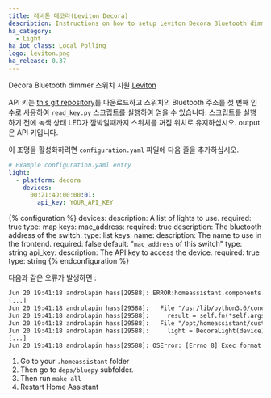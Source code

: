 ```yaml
---
title: 레비톤 데코라(Leviton Decora)
description: Instructions on how to setup Leviton Decora Bluetooth dimmers within Home Assistant.
ha_category:
  - Light
ha_iot_class: Local Polling
logo: leviton.png
ha_release: 0.37
---
```


Decora Bluetooth dimmer 스위치 지원 [Leviton](https://www.leviton.com/en/products/residential/dimmers/automation-smart-home/decora-digital-with-bluetooth-dimmers#t=Products&sort=%40wcs_site_tree_rank%20ascending&layout=card)

API 키는 [this git repository](https://github.com/mjg59/python-decora)를 다운로드하고 스위치의 Bluetooth 주소를 첫 번째 인수로 사용하여 `read_key.py` 스크립트를 실행하여 얻을 수 있습니다. 스크립트를 실행하기 전에 녹색 상태 LED가 깜박일때까지 스위치를 꺼짐 위치로 유지하십시오. output은 API 키입니다.

이 조명을 활성화하려면 `configuration.yaml` 파일에 다음 줄을 추가하십시오.

```yaml
# Example configuration.yaml entry
light:
  - platform: decora
    devices:
      00:21:4D:00:00:01:
        api_key: YOUR_API_KEY
```

{% configuration %}
devices:
  description: A list of lights to use.
  required: true
  type: map
  keys:
    mac_address:
      required: true
      description: The bluetooth address of the switch.
      type: list
      keys:
        name:
          description: The name to use in the frontend.
          required: false
          default: "`mac_address` of this switch"
          type: string
        api_key:
          description: The API key to access the device.
          required: true
          type: string
{% endconfiguration %}

<div class='note'>

다음과 같은 오류가 발생하면 :

```txt
Jun 20 19:41:18 androlapin hass[29588]: ERROR:homeassistant.components.light:Error while setting up platform decora
[...]
Jun 20 19:41:18 androlapin hass[29588]:   File "/usr/lib/python3.6/concurrent/futures/thread.py", line 55, in run
Jun 20 19:41:18 androlapin hass[29588]:     result = self.fn(*self.args, **self.kwargs)
Jun 20 19:41:18 androlapin hass[29588]:   File "/opt/homeassistant/custom_components/light/decora.py", line 68, in setup_platform
Jun 20 19:41:18 androlapin hass[29588]:     light = DecoraLight(device)
[...]
Jun 20 19:41:18 androlapin hass[29588]: OSError: [Errno 8] Exec format error
```

1. Go to your `.homeassistant` folder
2. Then go to `deps/bluepy` subfolder.
3. Then run `make all`
4. Restart Home Assistant

</div>

